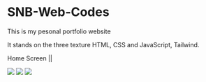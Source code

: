 # SNB-Web-Codes
This is my pesonal portfolio website

It stands on the three texture HTML, CSS and JavaScript, Tailwind.

Home Screen ||

![](images/Screenshot%20(62).png)
![](images/Screenshot%20(63).png)
![](images/Screenshot%20(64).png)
